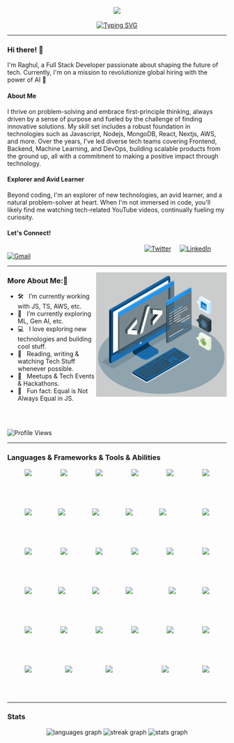 <p align="center">
  <img src="https://user-images.githubusercontent.com/74038190/213910845-af37a709-8995-40d6-be59-724526e3c3d7.gif" width="900">
</p>

<div align="center">
    <a href="https://git.io/typing-svg">
        <img src="https://readme-typing-svg.demolab.com?font=Fira+Code&size=35&pause=1000&center=true&vCenter=true&random=false&width=440&height=60&lines=%F0%9F%91%8B+Hi+I+am+Raghul;Full+Stack+Developer;Nice+to+meet+you" alt="Typing SVG" />
    </a>
</div>

<hr>

### Hi there! 👋

I'm Raghul, a Full Stack Developer passionate about shaping the future of tech. Currently, I'm on a mission to revolutionize global hiring with the power of AI 🚀

#### About Me

I thrive on problem-solving and embrace first-principle thinking, always driven by a sense of purpose and fueled by the challenge of finding innovative solutions. My skill set includes a robust foundation in technologies such as Javascript, Nodejs, MongoDB, React, Nextjs, AWS, and more. Over the years, I've led diverse tech teams covering Frontend, Backend, Machine Learning, and DevOps, building scalable products from the ground up, all with a commitment to making a positive impact through technology.

#### Explorer and Avid Learner

Beyond coding, I'm an explorer of new technologies, an avid learner, and a natural problem-solver at heart. When I'm not immersed in code, you'll likely find me watching tech-related YouTube videos, continually fueling my curiosity.

#### Let's Connect!

 &nbsp;&nbsp;&nbsp; &nbsp;&nbsp;&nbsp;  &nbsp;&nbsp;&nbsp;  &nbsp;&nbsp;&nbsp;  &nbsp;&nbsp;&nbsp;  &nbsp;&nbsp;&nbsp;  &nbsp;&nbsp;&nbsp;   &nbsp;&nbsp;&nbsp;  &nbsp;&nbsp;&nbsp; &nbsp;&nbsp;&nbsp;  &nbsp;&nbsp;&nbsp;  &nbsp;&nbsp;&nbsp;  &nbsp;&nbsp;&nbsp;  &nbsp;&nbsp;&nbsp;  &nbsp;&nbsp;&nbsp;  &nbsp;&nbsp;&nbsp;  &nbsp;&nbsp;&nbsp;  &nbsp;&nbsp;&nbsp;  &nbsp;&nbsp;&nbsp;  &nbsp;&nbsp;&nbsp;  [![Twitter](https://img.shields.io/badge/Twitter-%231DA1F2.svg?style=for-the-badge&logo=Twitter&logoColor=white)](https://twitter.com/Raghul195308221) &nbsp;&nbsp;&nbsp;  [![LinkedIn](https://img.shields.io/badge/linkedin-%230077B5.svg?style=for-the-badge&logo=linkedin&logoColor=white)](https://www.linkedin.com/in/raghul-p-50478323b/) &nbsp;&nbsp;&nbsp; [![Gmail](https://img.shields.io/badge/Gmail-D14836?style=for-the-badge&logo=gmail&logoColor=white)](mailto:raghulraghul111@gmail.com)


<hr>

<img align="right" alt="GIF" src="https://github.com/Ramraghul/Ramraghul/blob/main/techstack.gif" width="300px"/>
  
### More About Me:🧐

- 🛠 &nbsp; I’m currently working with JS, TS, AWS, etc.
- 🚀 &nbsp; I’m currently exploring ML, Gen AI, etc.
- 💻 &nbsp; I love exploring new technologies and building cool stuff.
- 📰 &nbsp; Reading, writing & watching Tech Stuff whenever possible.
- 🍕 &nbsp; Meetups & Tech Events & Hackathons.
- 👾 &nbsp; Fun fact: Equal is Not Always Equal in JS.
<br>
<br>

![Profile Views](https://komarev.com/ghpvc/?username=Ramraghul&color=green)


<hr>

### Languages & Frameworks & Tools & Abilities

<p style="display: flex; justify-content: space-between; flex-wrap: wrap; gap: 20px; padding: 0 20px;">
  
 <img height="70" src="https://user-images.githubusercontent.com/25181517/192158954-f88b5814-d510-4564-b285-dff7d6400dad.png" style=" padding: 0 20px;">
  <img height="70" src="https://user-images.githubusercontent.com/25181517/183898674-75a4a1b1-f960-4ea9-abcb-637170a00a75.png" style=" padding: 0 20px;"> 
   <img height="70" src="https://user-images.githubusercontent.com/25181517/183898054-b3d693d4-dafb-4808-a509-bab54cf5de34.png" style=" padding: 0 20px;"> 
  <img height="70" src="https://user-images.githubusercontent.com/25181517/202896760-337261ed-ee92-4979-84c4-d4b829c7355d.png" style=" padding: 0 20px;">
  <img height="70" src="https://user-images.githubusercontent.com/25181517/189716630-fe6c084c-6c66-43af-aa49-64c8aea4a5c2.png" style=" padding: 0 20px;"> 
  <img height="70" src="https://user-images.githubusercontent.com/25181517/117447155-6a868a00-af3d-11eb-9cfe-245df15c9f3f.png" style=" padding: 0 20px;">
  <img height="70" src="https://user-images.githubusercontent.com/25181517/183890598-19a0ac2d-e88a-4005-a8df-1ee36782fde1.png" style=" padding: 0 20px;">
  <img height="70" src="https://user-images.githubusercontent.com/25181517/183897015-94a058a6-b86e-4e42-a37f-bf92061753e5.png" style=" padding: 0 20px;">
  <img height="70" src="https://user-images.githubusercontent.com/25181517/187896150-cc1dcb12-d490-445c-8e4d-1275cd2388d6.png" style=" padding: 0 20px;">
  <img height="70" src="https://user-images.githubusercontent.com/25181517/183859966-a3462d8d-1bc7-4880-b353-e2cbed900ed6.png" style=" padding: 0 20px;">
  <img height="70" src="https://user-images.githubusercontent.com/25181517/183568594-85e280a7-0d7e-4d1a-9028-c8c2209e073c.png" style=" padding: 0 20px;"> 
    <br>
  <img height="70" src="https://user-images.githubusercontent.com/25181517/192107858-fe19f043-c502-4009-8c47-476fc89718ad.png" style=" padding: 0 20px;">
  <img height="70" src="https://user-images.githubusercontent.com/25181517/192107860-9a9f0894-0e34-4ab3-964d-6297ee4c00e9.png" style=" padding: 0 20px;">
  <img height="70" src="https://user-images.githubusercontent.com/25181517/183896128-ec99105a-ec1a-4d85-b08b-1aa1620b2046.png" style=" padding: 0 20px;">
  <img height="70" src="https://user-images.githubusercontent.com/25181517/117208740-bfb78400-adf5-11eb-97bb-09072b6bedfc.png" style=" padding: 0 20px;">
  <img height="70" src="https://user-images.githubusercontent.com/25181517/182884177-d48a8579-2cd0-447a-b9a6-ffc7cb02560e.png" style=" padding: 0 20px;">
  <img height="70" src="https://user-images.githubusercontent.com/25181517/187955005-f4ca6f1a-e727-497b-b81b-93fb9726268e.png" style=" padding: 0 20px;">
  <img height="70" src="https://user-images.githubusercontent.com/25181517/201476630-f47cfff6-fdee-4ee1-9092-1793b71b1ca3.png" style=" padding: 0 20px;">
  <img height="70" src="https://user-images.githubusercontent.com/25181517/201476472-d2f5f644-cfc9-43e5-96d3-c8f40f18b5cb.png" style=" padding: 0 20px;">
   <img height="70" src="https://user-images.githubusercontent.com/25181517/182884894-d3fa6ee0-f2b4-4960-9961-64740f533f2a.png" style=" padding: 0 20px;">
   <img height="70" src="https://user-images.githubusercontent.com/25181517/183345125-9a7cd2e6-6ad6-436f-8490-44c903bef84c.png" style=" padding: 0 20px;">
   <img height="70" src="https://user-images.githubusercontent.com/25181517/182534006-037f08b5-8e7b-4e5f-96b6-5d2a5558fa85.png" style=" padding: 0 20px;">
     <br>
   <img height="70" src="https://user-images.githubusercontent.com/25181517/183896132-54262f2e-6d98-41e3-8888-e40ab5a17326.png" style=" padding: 0 20px;"> 
   <img height="70" src="https://user-images.githubusercontent.com/25181517/186884153-99edc188-e4aa-4c84-91b0-e2df260ebc33.png" style=" padding: 0 20px;">
   <img height="70" src="https://user-images.githubusercontent.com/25181517/186884159-4b5e122b-95de-4a32-b10b-7f6fdffa4c5a.png" style=" padding: 0 20px;">
   <img height="70" src="https://user-images.githubusercontent.com/25181517/186884153-99edc188-e4aa-4c84-91b0-e2df260ebc33.png" style=" padding: 0 20px;">
   <img height="70" src="https://user-images.githubusercontent.com/25181517/192108372-f71d70ac-7ae6-4c0d-8395-51d8870c2ef0.png" style=" padding: 0 20px;">
   <img height="70" src="https://user-images.githubusercontent.com/25181517/117269608-b7dcfb80-ae58-11eb-8e66-6cc8753553f0.png" style=" padding: 0 20px;">
   <img height="70" src="https://user-images.githubusercontent.com/25181517/192108374-8da61ba1-99ec-41d7-80b8-fb2f7c0a4948.png" style=" padding: 0 20px;">
   <img height="70" src="https://user-images.githubusercontent.com/25181517/192108376-c675d39b-90f6-4073-bde6-5a9291644657.png" style=" padding: 0 20px;">
   <img height="70" src="https://user-images.githubusercontent.com/25181517/192108895-20dc3343-43e3-4a54-a90e-13a4abbc57b9.png" style=" padding: 0 20px;"> 
   <img height="70" src="https://user-images.githubusercontent.com/25181517/192108891-d86b6220-e232-423a-bf5f-90903e6887c3.png" style=" padding: 0 20px;">
   <img height="70" src="https://user-images.githubusercontent.com/25181517/192109061-e138ca71-337c-4019-8d42-4792fdaa7128.png" style=" padding: 0 20px;">
     <br>
  <img height="70" src="https://user-images.githubusercontent.com/25181517/121401671-49102800-c959-11eb-9f6f-74d49a5e1774.png" style=" padding: 0 20px;">
  <img height="70" src="https://user-images.githubusercontent.com/25181517/183049794-a3dfaddd-22ee-4ffe-b0b4-549ccd4879f9.png" style=" padding: 0 20px;">
  
</p>

<hr>

### Stats

<div align="center">
  <img src="https://github-readme-stats.vercel.app/api/top-langs?username=Ramraghul&locale=en&hide_title=false&layout=compact&card_width=320&langs_count=5&theme=blue-green&hide_border=false&order=2" height="150" alt="languages graph"  />
  <img src="https://streak-stats.demolab.com?user=Ramraghul&locale=en&mode=daily&theme=blue-green&hide_border=false&border_radius=5&order=3" height="150" alt="streak graph"  />
  <img src="https://github-readme-stats.vercel.app/api?username=Ramraghul&hide_title=false&hide_rank=true&show_icons=true&include_all_commits=true&count_private=true&disable_animations=false&theme=blue-green&locale=en&hide_border=false&order=1" height="150" alt="stats graph"  />
</div>

